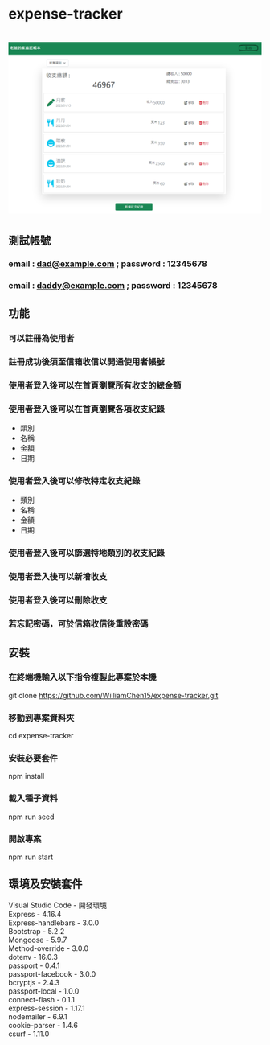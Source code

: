 # expense-tracker

# ![image](https://github.com/WilliamChen15/expense-tracker/blob/main/%E8%80%81%E7%88%B9%E8%A8%98%E5%B8%B3%E6%9C%AC.PNG)

## 測試帳號
###   email : dad@example.com  ;  password : 12345678  
###   email : daddy@example.com  ;  password : 12345678


## 功能  
### 可以註冊為使用者  

### 註冊成功後須至信箱收信以開通使用者帳號  

### 使用者登入後可以在首頁瀏覽所有收支的總金額  

### 使用者登入後可以在首頁瀏覽各項收支紀錄    
- 類別  
- 名稱  
- 金額  
- 日期  
### 使用者登入後可以修改特定收支紀錄  
- 類別  
- 名稱  
- 金額  
- 日期     
### 使用者登入後可以篩選特地類別的收支紀錄    
### 使用者登入後可以新增收支  
### 使用者登入後可以刪除收支  

### 若忘記密碼，可於信箱收信後重設密碼  

## 安裝  
### 在終端機輸入以下指令複製此專案於本機
git clone https://github.com/WilliamChen15/expense-tracker.git
### 移動到專案資料夾
cd expense-tracker
### 安裝必要套件
npm install 
### 載入種子資料  
npm run seed
### 開啟專案
npm run start

## 環境及安裝套件
Visual Studio Code - 開發環境  
Express - 4.16.4  
Express-handlebars - 3.0.0  
Bootstrap - 5.2.2  
Mongoose - 5.9.7  
Method-override - 3.0.0  
dotenv - 16.0.3  
passport - 0.4.1  
passport-facebook - 3.0.0  
bcryptjs - 2.4.3  
passport-local - 1.0.0  
connect-flash - 0.1.1  
express-session - 1.17.1  
nodemailer - 6.9.1  
cookie-parser - 1.4.6  
csurf - 1.11.0  
